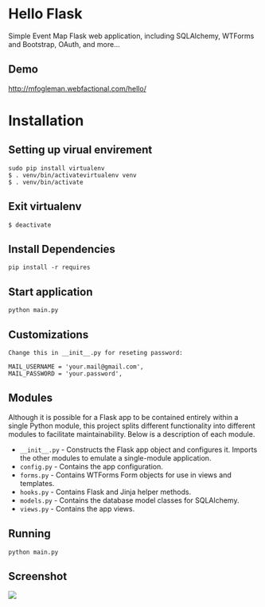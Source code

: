 # Hello Flask

Simple Event Map Flask web application, including SQLAlchemy, WTForms and Bootstrap, OAuth, and more...

## Demo

http://mfogleman.webfactional.com/hello/

# Installation

## Setting up virual envirement
    
    sudo pip install virtualenv
    $ . venv/bin/activatevirtualenv venv
    $ . venv/bin/activate

## Exit virtualenv
    $ deactivate
    
## Install Dependencies
    
    pip install -r requires
    
##  Start application

    python main.py
   
## Customizations
    Change this in __init__.py for reseting password:
      
    MAIL_USERNAME = 'your.mail@gmail.com',
    MAIL_PASSWORD = 'your.password',

## Modules

Although it is possible for a Flask app to be contained entirely within a single Python module, this project splits different functionality into different modules to facilitate maintainability. Below is a description of each module.

- `__init__.py` - Constructs the Flask app object and configures it. Imports the other modules to emulate a single-module application.
- `config.py` - Contains the app configuration.
- `forms.py` - Contains WTForms Form objects for use in views and templates.
- `hooks.py` - Contains Flask and Jinja helper methods.
- `models.py` - Contains the database model classes for SQLAlchemy.
- `views.py` - Contains the app views.

## Running

    python main.py

## Screenshot

![](https://raw.github.com/fogleman/HelloFlask/master/screenshot.png)
